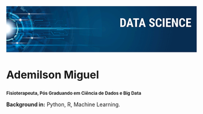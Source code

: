 
  <img src="banner.png" >

# Ademilson Miguel
<sub>**Fisioterapeuta, Pós Graduando em Ciência de Dados e Big Data**</sub>

**Background in:** Python, R, Machine Learning.
